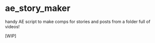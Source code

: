 # ae_story_maker
handy AE script to make comps for stories and posts from a folder full of videos!

[WIP]
